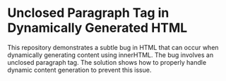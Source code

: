 # Unclosed Paragraph Tag in Dynamically Generated HTML
This repository demonstrates a subtle bug in HTML that can occur when dynamically generating content using innerHTML.  The bug involves an unclosed paragraph tag.  The solution shows how to properly handle dynamic content generation to prevent this issue.